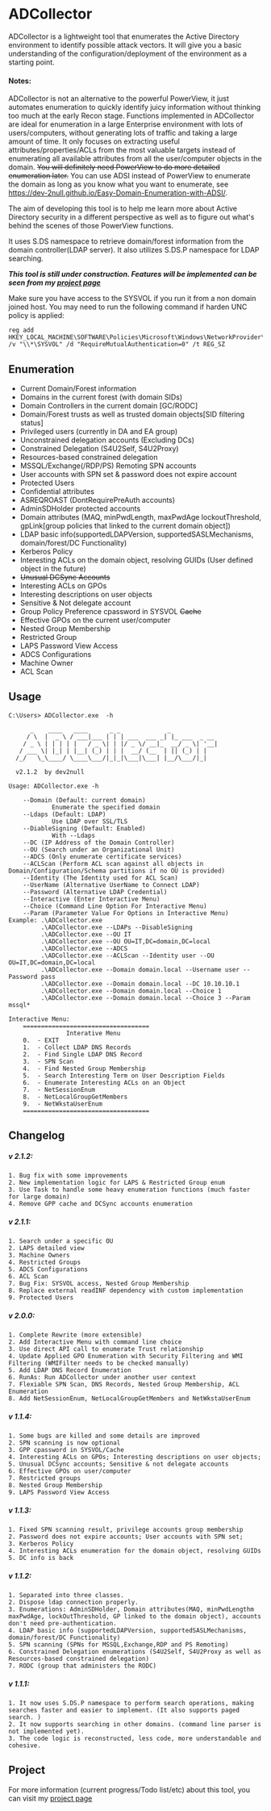 # ADCollector
ADCollector is a lightweight tool that enumerates the Active Directory environment to identify possible attack vectors. It will give you a basic understanding of the configuration/deployment of the environment as a starting point. 

#### Notes: 
ADCollector is not an alternative to the powerful PowerView, it just automates enumeration to quickly identify juicy information without thinking too much at the early Recon stage. Functions implemented in ADCollector are ideal for enumeration in a large Enterprise environment with lots of users/computers, without generating lots of traffic and taking a large amount of time. It only focuses on extracting useful attributes/properties/ACLs from the most valuable targets instead of enumerating all available attributes from all the user/computer objects in the domain. ~~You will definitely need PowerView to do more detailed enumeration later.~~ You can use ADSI instead of PowerView to enumerate the domain as long as you know what you want to enumerate, see <https://dev-2null.github.io/Easy-Domain-Enumeration-with-ADSI/>.

The aim of developing this tool is to help me learn more about Active Directory security in a different perspective as well as to figure out what's behind the scenes of those PowerView functions. 


It uses S.DS namespace to retrieve domain/forest information from the domain controller(LDAP server). It also utilizes S.DS.P namespace for LDAP searching.

_**This tool is still under construction. Features will be implemented can be seen from my [project page](https://github.com/dev-2null/ADCollector/projects/1)**_

Make sure you have access to the SYSVOL if you run it from a non domain joined host. You may need to run the following command if harden UNC policy is applied:

```batch
reg add HKEY_LOCAL_MACHINE\SOFTWARE\Policies\Microsoft\Windows\NetworkProvider\HardenedPaths /v "\\*\SYSVOL" /d "RequireMutualAuthentication=0" /t REG_SZ
```

## Enumeration
* Current Domain/Forest information
* Domains in the current forest (with domain SIDs)
* Domain Controllers in the current domain \[GC/RODC]
* Domain/Forest trusts as well as trusted domain objects[SID filtering status]
* Privileged users (currently in DA and EA group)
* Unconstrained delegation accounts (Excluding DCs)
* Constrained Delegation (S4U2Self, S4U2Proxy)
* Resources-based constrained delegation
* MSSQL/Exchange(/RDP/PS) Remoting SPN accounts
* User accounts with SPN set & password does not expire account
* Protected Users
* Confidential attributes
* ASREQROAST (DontRequirePreAuth accounts)
* AdminSDHolder protected accounts
* Domain attributes (MAQ, minPwdLength, maxPwdAge lockoutThreshold, gpLink[group policies that linked to the current domain object])
* LDAP basic info(supportedLDAPVersion, supportedSASLMechanisms, domain/forest/DC Functionality)
* Kerberos Policy
* Interesting ACLs on the domain object, resolving GUIDs (User defined object in the future)
* ~~Unusual DCSync Accounts~~
* Interesting ACLs on GPOs
* Interesting descriptions on user objects
* Sensitive & Not delegate account
* Group Policy Preference cpassword in SYSVOL ~~Cache~~
* Effective GPOs on the current user/computer
* Nested Group Membership
* Restricted Group
* LAPS Password View Access
* ADCS Configurations
* Machine Owner
* ACL Scan


## Usage
```
C:\Users> ADCollector.exe  -h

      _    ____   ____      _ _             _
     / \  |  _ \ / ___|___ | | | ___  ___ _| |_ ___  _ __
    / _ \ | | | | |   / _ \| | |/ _ \/ __|_  __/ _ \| '__|
   / ___ \| |_| | |__| (_) | | |  __/ (__  | || (_) | |
  /_/   \_\____/ \____\___/|_|_|\___|\___| |__/\___/|_|

  v2.1.2  by dev2null

Usage: ADCollector.exe -h

    --Domain (Default: current domain)
            Enumerate the specified domain
    --Ldaps (Default: LDAP)
            Use LDAP over SSL/TLS
    --DiableSigning (Default: Enabled)
            With --Ldaps
    --DC (IP Address of the Domain Controller)
    --OU (Search under an Organizational Unit)
    --ADCS (Only enumerate certificate services)
    --ACLScan (Perform ACL scan against all objects in Domain/Configuration/Schema partitions if no OU is provided)
    --Identity (The Identity used for ACL Scan)
    --UserName (Alternative UserName to Connect LDAP)
    --Password (Alternative LDAP Credential)
    --Interactive (Enter Interactive Menu)
    --Choice (Command Line Option For Interactive Menu)
    --Param (Parameter Value For Options in Interactive Menu)
Example: .\ADCollector.exe
         .\ADCollector.exe --LDAPs --DisableSigning
         .\ADCollector.exe --OU IT
         .\ADCollector.exe --OU OU=IT,DC=domain,DC=local
         .\ADCollector.exe --ADCS
         .\ADCollector.exe --ACLScan --Identity user --OU OU=IT,DC=domain,DC=local
         .\ADCollector.exe --Domain domain.local --Username user --Password pass
         .\ADCollector.exe --Domain domain.local --DC 10.10.10.1
         .\ADCollector.exe --Domain domain.local --Choice 1
         .\ADCollector.exe --Domain domain.local --Choice 3 --Param mssql*

Interactive Menu:
    ===================================
                Interative Menu
    0.  - EXIT
    1.  - Collect LDAP DNS Records
    2.  - Find Single LDAP DNS Record
    3.  - SPN Scan
    4.  - Find Nested Group Membership
    5.  - Search Interesting Term on User Description Fields
    6.  - Enumerate Interesting ACLs on an Object
    7.  - NetSessionEnum
    8.  - NetLocalGroupGetMembers
    9.  - NetWkstaUserEnum
    ===================================
```


## Changelog


##### v 2.1.2:
    1. Bug fix with some improvements
    2. New implementation logic for LAPS & Restricted Group enum
    3. Use Task to handle some heavy enumeration functions (much faster for large domain)
    4. Remove GPP cache and DCSync accounts enumeration
##### v 2.1.1:
    1. Search under a specific OU
    2. LAPS detailed view
    3. Machine Owners
    4. Restricted Groups
    5. ADCS Configurations
    6. ACL Scan
    7. Bug Fix: SYSVOL access, Nested Group Membership
    8. Replace external readINF dependency with custom implementation
    9. Protected Users
##### v 2.0.0:
    1. Complete Rewrite (more extensible)
    2. Add Interactive Menu with command line choice
    3. Use direct API call to enumerate Trust relationship
    4. Update Applied GPO Enumeration with Security Filtering and WMI Filtering (WMIFilter needs to be checked manually)
    5. Add LDAP DNS Record Enumeration
    6. RunAs: Run ADCollector under another user context
    7. Flexiable SPN Scan, DNS Records, Nested Group Membership, ACL Enumeration
    8. Add NetSessionEnum, NetLocalGroupGetMembers and NetWkstaUserEnum
##### v 1.1.4:
    1. Some bugs are killed and some details are improved
    2. SPN scanning is now optional
    3. GPP cpassword in SYSVOL/Cache
    4. Interesting ACLs on GPOs; Interesting descriptions on user objects;
    5. Unusual DCSync accounts; Sensitive & not delegate accounts
    6. Effective GPOs on user/computer
    7. Restricted groups
    8. Nested Group Membership
    9. LAPS Password View Access
##### v 1.1.3:
    1. Fixed SPN scanning result, privilege accounts group membership
    2. Password does not expire accounts; User accounts with SPN set; 
    3. Kerberos Policy
    4. Interesting ACLs enumeration for the domain object, resolving GUIDs
    5. DC info is back
##### v 1.1.2:
    1. Separated into three classes.
    2. Dispose ldap connection properly.
    3. Enumerations: AdminSDHolder, Domain attributes(MAQ, minPwdLengthm maxPwdAge, lockOutThreshold, GP linked to the domain object), accounts don't need pre-authentication.
    4. LDAP basic info (supportedLDAPVersion, supportedSASLMechanisms, domain/forest/DC Functionality)
    5. SPN scanning (SPNs for MSSQL,Exchange,RDP and PS Remoting)
    6. Constrained Delegation enumerations (S4U2Self, S4U2Proxy as well as Resources-based constrained delegation)
    7. RODC (group that administers the RODC)
##### v 1.1.1:
    1. It now uses S.DS.P namespace to perform search operations, making searches faster and easier to implement. (It also supports paged search. )
    2. It now supports searching in other domains. (command line parser is not implemented yet).
    3. The code logic is reconstructed, less code, more understandable and cohesive.

## Project
For more information (current progress/Todo list/etc) about this tool, you can visit my [project page](https://github.com/dev-2null/ADCollector/projects/1)

